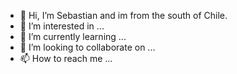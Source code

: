 - 👋 Hi, I’m Sebastian and im from the south of Chile.
- 👀 I’m interested in ...
- 🌱 I’m currently learning ...
- 💞️ I’m looking to collaborate on ...
- 📫 How to reach me ...

<!---
szpectro/szpectro is a ✨ special ✨ repository because its `README.md` (this file) appears on your GitHub profile.
You can clic the Preview link to take a look at your changes.
--->
